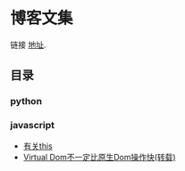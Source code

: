 # 博客文集
链接
[地址](https://www.cnblogs.com/linxiyue/ "博客；链接").
## 目录
### python
### javascript
- [有关this](docs/javascript/this.md "有关this")
- [Virtual Dom不一定比原生Dom操作快(转载)](docs/javascript/native-dom-vs-virtual-dom.md "有关this")